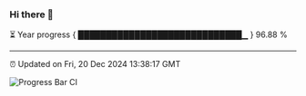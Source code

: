 ### Hi there 👋

⏳ Year progress { █████████████████████████████▁ } 96.88 %

---

⏰ Updated on Fri, 20 Dec 2024 13:38:17 GMT

![Progress Bar CI](https://github.com/IshwaranRudhara/GIT-ACTION/workflows/Progress%20Bar%20CI/badge.svg)
